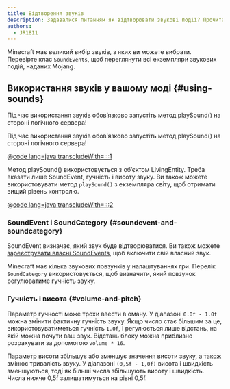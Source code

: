 ```yaml
---
title: Відтворення звуків
description: Задавалися питанням як відтворювати звукові події? Прочитайте про це тут!
authors:
  - JR1811
---
```


Minecraft має великий вибір звуків, з яких ви можете вибрати. Перевірте клас `SoundEvents`, щоб переглянути всі екземпляри звукових подій, наданих Mojang.

## Використання звуків у вашому моді {#using-sounds}

Під час використання звуків обов’язково запустіть метод playSound() на стороні логічного сервера!

Під час використання звуків обов’язково запустіть метод playSound() на стороні логічного сервера!

@[code lang=java transcludeWith=:::1](@/reference/latest/src/main/java/com/example/docs/item/custom/CustomSoundItem.java)

Метод playSound() використовується з об’єктом LivingEntity. Треба вказати лише SoundEvent, гучність і висоту звуку. Ви також можете використовувати метод `playSound()` з екземпляра світу, щоб отримати вищий рівень контролю.

@[code lang=java transcludeWith=:::2](@/reference/latest/src/main/java/com/example/docs/item/custom/CustomSoundItem.java)

### SoundEvent і SoundCategory {#soundevent-and-soundcategory}

SoundEvent визначає, який звук буде відтворюватися. Ви також можете [зареєструвати власні SoundEvents](./custom), щоб включити свій власний звук.

Minecraft має кілька звукових повзунків у налаштуваннях гри. Перелік `SoundCategory` використовується, щоб визначити, який повзунок регулюватиме гучність звуку.

### Гучність і висота {#volume-and-pitch}

Параметр гучності може трохи ввести в оману. У діапазоні `0.0f - 1.0f` можна змінити фактичну гучність звуку. Якщо число стає більшим за це, використовуватиметься гучність `1.0f`, і регулюється лише відстань, на якій можна почути ваш звук. Відстань блоку можна приблизно розрахувати за допомогою `volume * 16`.

Параметр висоти збільшує або зменшує значення висоти звуку, а також змінює тривалість звуку. У діапазоні `(0,5f - 1,0f)` висота і швидкість зменшуються, тоді як більші числа збільшують висоту і швидкість. Числа нижче 0,5f залишатимуться на рівні 0,5f.
